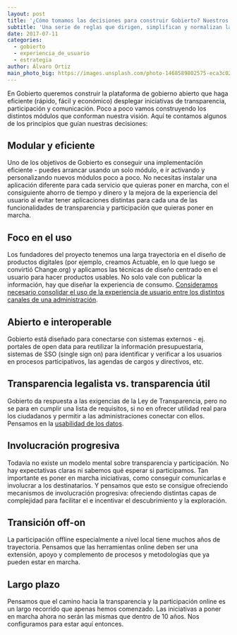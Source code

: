 ```yaml
---
layout: post
title: '¿Cómo tomamos las decisiones para construir Gobierto? Nuestros principios de diseño'
subtitle: 'Una serie de reglas que dirigen, simplifican y normalizan las decisiones que tomamos'
date: 2017-07-11
categories:
  - gobierto
  - experiencia_de_usuario
  - estrategia
author: Álvaro Ortiz
main_photo_big: https://images.unsplash.com/photo-1468589802575-eca3c023c8fb?dpr=2&auto=format&fit=crop&w=1500&h=850&q=80&cs=tinysrgb&crop=
---
```


En Gobierto queremos construir la plataforma de gobierno abierto que haga eficiente (rápido, fácil y económico) desplegar iniciativas de transparencia, participación y comunicación. Poco a poco vamos construyendo los distintos módulos que conforman nuestra visión. Aquí te contamos algunos de los principios que guían nuestras decisiones:

## Modular y eficiente

Uno de los objetivos de Gobierto es conseguir una implementación eficiente - puedes arrancar usando un solo módulo, e ir activando y personalizando nuevos módulos poco a poco. No necesitas instalar una aplicación diferente para cada servicio que quieras poner en marcha, con el consiguiente ahorro de tiempo y dinero y la mejora de la experiencia del usuario al evitar tener aplicaciones distintas para cada una de las funcionalidades de transparencia y participación que quieras poner en marcha.

## Foco en el uso

Los fundadores del proyecto tenemos una larga trayectoria en el diseño de productos digitales (por ejemplo, creamos Actuable, en lo que luego se convirtió Change.org) y aplicamos las técnicas de diseño centrado en el usuario para hacer productos usables. No solo vale con publicar la información, hay que diseñar la experiencia de consumo. [Consideramos necesario consolidar el uso de la experiencia de usuario entre los distintos canales de una administración](/blog/20170615-patrones-y-estandares-en-la-administracion.html).

## Abierto e interoperable

Gobierto está diseñado para conectarse con sistemas externos - ej. portales de open data para reutilizar la información presupuestaria, sistemas de SSO (single sign on) para identificar y verificar a los usuarios en procesos participativos, las agendas de cargos y directivos, etc.

## Transparencia legalista vs. transparencia útil

Gobierto da respuesta a las exigencias de la Ley de Transparencia, pero no se para en cumplir una lista de requisitos, si no en ofrecer utilidad real para los ciudadanos y permitir a las administraciones conectar con ellos. Pensamos en la [usabilidad de los datos](/blog/20160411-la-usabilidad-de-los-datos.html).

## Involucración progresiva

Todavía no existe un modelo mental sobre transparencia y participación. No hay expectativas claras ni sabemos qué esperar si participamos. Tan importante es poner en marcha iniciativas, como conseguir comunicarlas e involucrar a los destinatarios. Y pensamos que esto se consigue ofreciendo mecanismos de involucración progresiva: ofreciendo distintas capas de complejidad para facilitar el e incentivar el descubrimiento y la exploración.

## Transición off-on

La participación offline especialmente a nivel local tiene muchos años de trayectoria. Pensamos que las herramientas online deben ser una extensión, apoyo y complemento de procesos y metodologías que ya pueden estar en marcha.

## Largo plazo

Pensamos que el camino hacia la transparencia y la participación online es un largo recorrido que apenas hemos comenzado. Las iniciativas a poner en marcha ahora no serán las mismas que dentro de 10 años. Nos configuramos para estar aquí entonces.
